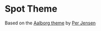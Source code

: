 Spot Theme
=============

Based on the [Aalborg theme](https://github.com/Elgg/Elgg/tree/1.10/mod/aalborg_theme) by [Per Jensen](http://www.perjensen-online.dk)